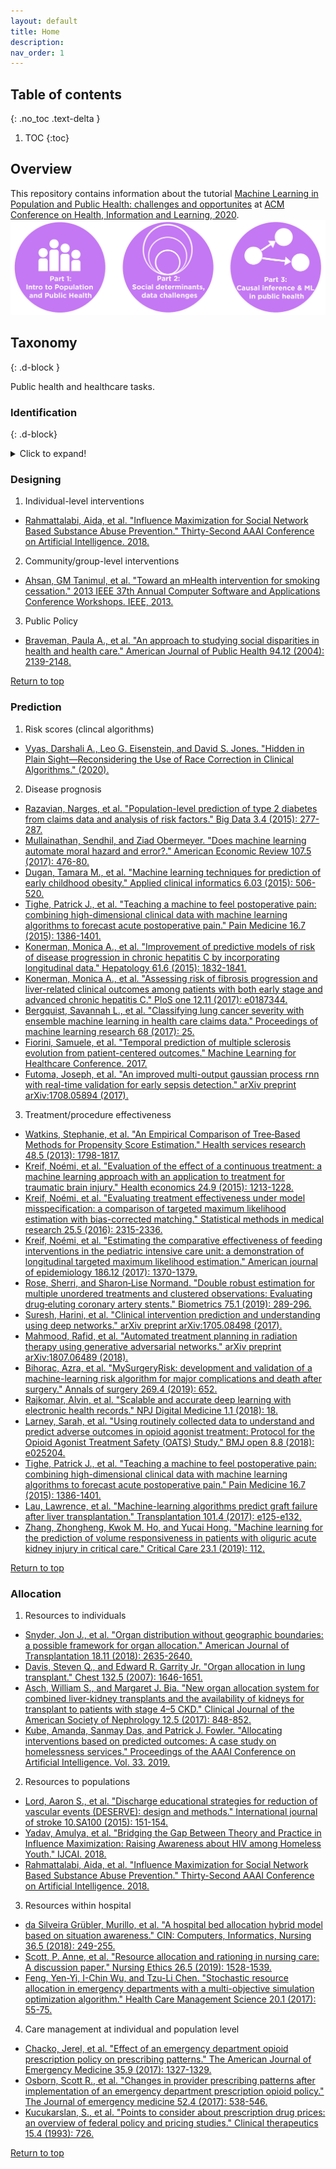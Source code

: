 ```yaml
---
layout: default
title: Home
description: 
nav_order: 1
---
```


## Table of contents
{: .no_toc .text-delta }

1. TOC
{:toc}


## Overview
This repository contains information about the tutorial [Machine Learning in Population and Public Health: challenges and opportunites](https://www.chilconference.org/workshop_b.html) at [ACM Conference on Health, Information and Learning, 2020](https://www.chilconference.org/index.html). 
![tutorial_overview](./Figures/chil_tutorial_overview123.png) 



## Taxonomy
{: .d-block }

Public health and healthcare tasks.

### Identification
{: .d-block}
<details>
  <summary>Click to expand!</summary>


1. Disease incidence at population level
  * [Bhatt, Samir, et al. "The global distribution and burden of dengue." Nature 496.7446 (2013): 504-507.](https://www.nature.com/articles/nature12060?page=32)
2. Disease detection including behaviors and markers
  * Gulshan, Varun, et al. "Development and validation of a deep learning algorithm for detection of diabetic retinopathy in retinal fundus photographs." Jama 316.22 (2016): 2402-2410.[pdf](https://jamanetwork.com/journals/jama/article-abstract/2588763)
  * [Lu, Jen-Tang, et al. "Deepspine: Automated lumbar vertebral segmentation, disc-level designation, and spinal stenosis grading using deep learning." arXiv preprint arXiv:1807.10215 (2018).](https://arxiv.org/abs/1807.10215)
  * [Paul, H. Yi, et al. "Deep Learning-Based Identification Of Traditional Hip, Knee, and Shoulder Arthroplasty and Application to Alternative Arthroplasty Designs." (2018).](https://static1.squarespace.com/static/59d5ac1780bd5ef9c396eda6/t/5b737c761ae6cf102e2857d6/1534295158812/Arthroplasty+Identification+MLHC+2018+FINAL.pdf)
  * [M. Hu et al., "Learning to Recognize Chest-Xray Images Faster and More Efficiently Based on Multi-Kernel Depthwise Convolution," in IEEE Access, vol. 8, pp. 37265-37274, 2020, doi: 10.1109/ACCESS.2020.2974242.](https://ieeexplore.ieee.org/abstract/document/9000602)
3. Multi-level factors related to health outcomes
 * [Weichenthal, Scott, et al. "Within-city Spatial Variations in Ambient Ultrafine Particle Concentrations and Incident Brain Tumors in Adults." Epidemiology (Cambridge, Mass.) 31.2 (2020): 177.](https://www.ncbi.nlm.nih.gov/pmc/articles/PMC7004474/)
4. External validity of policies
 * [Hermanspann T, Schoberer M, Robel-Tillig E, et al. Incidence and Severity of Prescribing Errors in Parenteral Nutrition for Pediatric Inpatients at a Neonatal and Pediatric Intensive Care Unit. Front Pediatr. 2017;5:149. Published 2017 Jun 30. doi:10.3389/fped.2017.00149](https://www.frontiersin.org/articles/10.3389/fped.2017.00149/full)
5. Fairness of policies
 * [Obermeyer, Ziad, and Sendhil Mullainathan. "Dissecting racial bias in an algorithm that guides health decisions for 70 million people." Proceedings of the Conference on Fairness, Accountability, and Transparency. 2019.](https://dl.acm.org/doi/abs/10.1145/3287560.3287593)
6. Causal treatment effects 
 * [Lodi, Sara, et al. "Effect estimates in randomized trials and observational studies: comparing apples with apples." American journal of epidemiology 188.8 (2019): 1569-1577.](https://academic.oup.com/aje/article/188/8/1569/5486454)
 * [Chiu, Yu-Han, et al. "The effect of prenatal treatments on offspring events in the presence of competing events: an application to a randomized trial of fertility therapies." Epidemiology (Cambridge, Mass.) (2020).](https://europepmc.org/article/med/32501812)
 * [Burgess, Stephen, Christopher N. Foley, and Verena Zuber. "Inferring causal relationships between risk factors and outcomes from genome-wide association study data." Annual review of genomics and human genetics 19 (2018): 303-327.](https://www.annualreviews.org/doi/abs/10.1146/annurev-genom-083117-021731)
7. Individuals/subpopulations to target interventions 
 * [Braveman, Paula A., et al. "An approach to studying social disparities in health and health care." American Journal of Public Health 94.12 (2004): 2139-2148.](https://www.ncbi.nlm.nih.gov/pmc/articles/PMC1448604/pdf/0942139.pdf)
 * [McGuire, Thomas G. "Achieving mental health care parity might require changes in payments and competition." Health Affairs 35.6 (2016): 1029-1035.](https://www.healthaffairs.org/doi/abs/10.1377/hlthaff.2016.0012)
 * [Childs, John D., et al. "A clinical prediction rule to identify patients with low back pain most likely to benefit from spinal manipulation: a validation study." Annals of internal medicine 141.12 (2004): 920-928.](https://www.acpjournals.org/doi/abs/10.7326/0003-4819-141-12-200412210-00008)
 * [Williams, J. "A new model for care population management." Healthcare Financial Management: Journal of the Healthcare Financial Management Association 67.3 (2013): 68-76.](https://europepmc.org/article/med/23513755)
 * [Nishtala, Siddharth, et al. "Missed calls, Automated Calls and Health Support: Using AI to improve maternal health outcomes by increasing program engagement." arXiv preprint arXiv:2006.07590 (2020).](https://arxiv.org/abs/2006.07590)
 * [Ou, Han-Ching, et al. "Who and When to Screen: Multi-Round Active Screening for Network Recurrent Infectious Diseases Under Uncertainty." Proceedings of the 19th International Conference on Autonomous Agents and MultiAgent Systems. 2020.](http://aruneshsinha.net/Files/Other/Papers/who_and_when_to_screen.pdf)
8. Individuals/populations to minimize healthcare costs
 * [Rose, Sherri, Savannah L. Bergquist, and Timothy J. Layton. "Computational health economics for identification of unprofitable health care enrollees." Biostatistics 18.4 (2017): 682-694.](https://academic.oup.com/biostatistics/article-abstract/18/4/682/3077114)
 * [Tamang, Suzanne, et al. "Predicting patient ‘cost blooms’ in Denmark: a longitudinal population-based study." BMJ open 7.1 (2017): e011580.](https://bmjopen.bmj.com/content/7/1/e011580.abstract)
 * [Bergquist, Savannah L., et al. "Data transformations to improve the performance of health plan payment methods." Journal of health economics 66 (2019): 195-207.](https://www.sciencedirect.com/science/article/pii/S016762961830290X)
 * [Drozd, Edward M., et al. "Patient casemix classification for medicare psychiatric prospective payment." American Journal of Psychiatry 163.4 (2006): 724-732.](https://ajp.psychiatryonline.org/doi/abs/10.1176/ajp.2006.163.4.724)
 * [Rose, Sherri. "Intersections of machine learning and epidemiological methods for health services research." International Journal of Epidemiology (2020).](https://academic.oup.com/ije/article-abstract/doi/10.1093/ije/dyaa035/5814327)
 * [Zink, Anna, and Sherri Rose. "Fair regression for health care spending." Biometrics (2019).](https://onlinelibrary.wiley.com/doi/abs/10.1111/biom.13206?casa_token=oHkCsdUBcFYAAAAA:7IF1LBK-6dIzdc91k_0UJI7EQVC4zoPZATmrvOgsN_8M-rq0MZwlN0mnkCTu5UdgqdAOsXaN96cILA)
 * [Rose, Sherri. "A machine learning framework for plan payment risk adjustment." Health services research 51.6 (2016): 2358-2374.](https://onlinelibrary.wiley.com/doi/abs/10.1111/1475-6773.12464)
 * [Park, Sungchul, and Anirban Basu. "Alternative evaluation metrics for risk adjustment methods." Health economics 27.6 (2018): 984-1010.](https://onlinelibrary.wiley.com/doi/abs/10.1002/hec.3657)
 * [Shrestha, Akritee, et al. "Mental health risk adjustment with clinical categories and machine learning." Health services research 53 (2018): 3189-3206.](https://onlinelibrary.wiley.com/doi/abs/10.1111/1475-6773.12818)  
 
 [Return to top](#table-of-contents)
 </details>


### Designing

1. Individual-level interventions
 * [Rahmattalabi, Aida, et al. "Influence Maximization for Social Network Based Substance Abuse Prevention." Thirty-Second AAAI Conference on Artificial Intelligence. 2018.](https://www.aaai.org/ocs/index.php/AAAI/AAAI18/paper/viewPaper/17358)

2. Community/group-level interventions 
 * [Ahsan, GM Tanimul, et al. "Toward an mHealth intervention for smoking cessation." 2013 IEEE 37th Annual Computer Software and Applications Conference Workshops. IEEE, 2013.](https://ieeexplore.ieee.org/abstract/document/6605814)

3. Public Policy
 * [Braveman, Paula A., et al. "An approach to studying social disparities in health and health care." American Journal of Public Health 94.12 (2004): 2139-2148.](https://ajph.aphapublications.org/doi/full/10.2105/AJPH.94.12.2139)  
 
 
 [Return to top](#table-of-contents)



### Prediction

1. Risk scores (clincal algorithms)
  * [Vyas, Darshali A., Leo G. Eisenstein, and David S. Jones. "Hidden in Plain Sight—Reconsidering the Use of Race Correction in Clinical Algorithms." (2020).](https://www.nejm.org/doi/full/10.1056/NEJMms2004740)
2. Disease prognosis 
 * [Razavian, Narges, et al. "Population-level prediction of type 2 diabetes from claims data and analysis of risk factors." Big Data 3.4 (2015): 277-287.](https://www.liebertpub.com/doi/abs/10.1089/BIG.2015.0020)
 * [Mullainathan, Sendhil, and Ziad Obermeyer. "Does machine learning automate moral hazard and error?." American Economic Review 107.5 (2017): 476-80.](https://www.aeaweb.org/articles?id=10.1257/aer.p20171084)
 * [Dugan, Tamara M., et al. "Machine learning techniques for prediction of early childhood obesity." Applied clinical informatics 6.03 (2015): 506-520.](https://www.thieme-connect.com/products/ejournals/html/10.4338/ACI-2015-03-RA-0036)
 * [Tighe, Patrick J., et al. "Teaching a machine to feel postoperative pain: combining high-dimensional clinical data with machine learning algorithms to forecast acute postoperative pain." Pain Medicine 16.7 (2015): 1386-1401.](https://academic.oup.com/painmedicine/article-abstract/16/7/1386/1918425)
 * [Konerman, Monica A., et al. "Improvement of predictive models of risk of disease progression in chronic hepatitis C by incorporating longitudinal data." Hepatology 61.6 (2015): 1832-1841.](https://aasldpubs.onlinelibrary.wiley.com/doi/abs/10.1002/hep.27750)
 * [Konerman, Monica A., et al. "Assessing risk of fibrosis progression and liver-related clinical outcomes among patients with both early stage and advanced chronic hepatitis C." PloS one 12.11 (2017): e0187344.](https://journals.plos.org/plosone/article?id=10.1371/journal.pone.0187344)
 * [Bergquist, Savannah L., et al. "Classifying lung cancer severity with ensemble machine learning in health care claims data." Proceedings of machine learning research 68 (2017): 25.](https://www.ncbi.nlm.nih.gov/pmc/articles/PMC6287925/)
 * [Fiorini, Samuele, et al. "Temporal prediction of multiple sclerosis evolution from patient-centered outcomes." Machine Learning for Healthcare Conference. 2017.](http://proceedings.mlr.press/v68/fiorini17a.html)
 * [Futoma, Joseph, et al. "An improved multi-output gaussian process rnn with real-time validation for early sepsis detection." arXiv preprint arXiv:1708.05894 (2017).](https://arxiv.org/abs/1708.05894)

3. Treatment/procedure effectiveness
 * [Watkins, Stephanie, et al. "An Empirical Comparison of Tree‐Based Methods for Propensity Score Estimation." Health services research 48.5 (2013): 1798-1817.](https://onlinelibrary.wiley.com/doi/abs/10.1111/1475-6773.12068)
 * [Kreif, Noémi, et al. "Evaluation of the effect of a continuous treatment: a machine learning approach with an application to treatment for traumatic brain injury." Health economics 24.9 (2015): 1213-1228.](https://onlinelibrary.wiley.com/doi/abs/10.1002/hec.3189)
 * [Kreif, Noémi, et al. "Evaluating treatment effectiveness under model misspecification: a comparison of targeted maximum likelihood estimation with bias-corrected matching." Statistical methods in medical research 25.5 (2016): 2315-2336.](https://journals.sagepub.com/doi/full/10.1177/0962280214521341)
 * [Kreif, Noémi, et al. "Estimating the comparative effectiveness of feeding interventions in the pediatric intensive care unit: a demonstration of longitudinal targeted maximum likelihood estimation." American journal of epidemiology 186.12 (2017): 1370-1379.](https://academic.oup.com/aje/article-abstract/186/12/1370/3886032)
 * [Rose, Sherri, and Sharon‐Lise Normand. "Double robust estimation for multiple unordered treatments and clustered observations: Evaluating drug‐eluting coronary artery stents." Biometrics 75.1 (2019): 289-296.](https://onlinelibrary.wiley.com/doi/abs/10.1111/biom.12927)
 * [Suresh, Harini, et al. "Clinical intervention prediction and understanding using deep networks." arXiv preprint arXiv:1705.08498 (2017).](https://arxiv.org/abs/1705.08498)
 * [Mahmood, Rafid, et al. "Automated treatment planning in radiation therapy using generative adversarial networks." arXiv preprint arXiv:1807.06489 (2018).](https://arxiv.org/abs/1807.06489)
 * [Bihorac, Azra, et al. "MySurgeryRisk: development and validation of a machine-learning risk algorithm for major complications and death after surgery." Annals of surgery 269.4 (2019): 652.](https://www.ncbi.nlm.nih.gov/pmc/articles/pmc6110979/)
 * [Rajkomar, Alvin, et al. "Scalable and accurate deep learning with electronic health records." NPJ Digital Medicine 1.1 (2018): 18.](https://www.nature.com/articles/s41746-018-0029-1/)
 * [Larney, Sarah, et al. "Using routinely collected data to understand and predict adverse outcomes in opioid agonist treatment: Protocol for the Opioid Agonist Treatment Safety (OATS) Study." BMJ open 8.8 (2018): e025204.](https://bmjopen.bmj.com/content/8/8/e025204.abstract)
 * [Tighe, Patrick J., et al. "Teaching a machine to feel postoperative pain: combining high-dimensional clinical data with machine learning algorithms to forecast acute postoperative pain." Pain Medicine 16.7 (2015): 1386-1401.](https://academic.oup.com/painmedicine/article-abstract/16/7/1386/1918425)
 * [Lau, Lawrence, et al. "Machine-learning algorithms predict graft failure after liver transplantation." Transplantation 101.4 (2017): e125-e132.](https://journals.lww.com/transplantjournal/FullText/2017/04000/Machine_Learning_Algorithms_Predict_Graft_Failure.25.aspx)
 * [Zhang, Zhongheng, Kwok M. Ho, and Yucai Hong. "Machine learning for the prediction of volume responsiveness in patients with oliguric acute kidney injury in critical care." Critical Care 23.1 (2019): 112.](https://link.springer.com/article/10.1186/s13054-019-2411-z) 
 
  [Return to top](#table-of-contents)
 



### Allocation

1. Resources to individuals 
 * [Snyder, Jon J., et al. "Organ distribution without geographic boundaries: a possible framework for organ allocation." American Journal of Transplantation 18.11 (2018): 2635-2640.](https://onlinelibrary.wiley.com/doi/abs/10.1111/ajt.15115)
 * [Davis, Steven Q., and Edward R. Garrity Jr. "Organ allocation in lung transplant." Chest 132.5 (2007): 1646-1651.](https://www.sciencedirect.com/science/article/pii/S001236921551283X)
 * [Asch, William S., and Margaret J. Bia. "New organ allocation system for combined liver-kidney transplants and the availability of kidneys for transplant to patients with stage 4–5 CKD." Clinical Journal of the American Society of Nephrology 12.5 (2017): 848-852.](https://cjasn.asnjournals.org/content/12/5/848.short)
 * [Kube, Amanda, Sanmay Das, and Patrick J. Fowler. "Allocating interventions based on predicted outcomes: A case study on homelessness services." Proceedings of the AAAI Conference on Artificial Intelligence. Vol. 33. 2019.](https://www.aaai.org/ojs/index.php/AAAI/article/view/3838)
 
2. Resources to populations
 * [Lord, Aaron S., et al. "Discharge educational strategies for reduction of vascular events (DESERVE): design and methods." International journal of stroke 10.SA100 (2015): 151-154.](https://journals.sagepub.com/doi/abs/10.1111/ijs.12571)
 * [Yadav, Amulya, et al. "Bridging the Gap Between Theory and Practice in Influence Maximization: Raising Awareness about HIV among Homeless Youth." IJCAI. 2018.](https://teamcore.seas.harvard.edu/files/teamcore/files/2018_14_teamcore_bridging_gap_theory.pdf)
 * [Rahmattalabi, Aida, et al. "Influence Maximization for Social Network Based Substance Abuse Prevention." Thirty-Second AAAI Conference on Artificial Intelligence. 2018.](https://www.aaai.org/ocs/index.php/AAAI/AAAI18/paper/viewPaper/17358)

3. Resources within hospital 
 * [da Silveira Grübler, Murillo, et al. "A hospital bed allocation hybrid model based on situation awareness." CIN: Computers, Informatics, Nursing 36.5 (2018): 249-255.](https://journals.lww.com/cinjournal/Fulltext/2018/05000/A_Hospital_Bed_Allocation_Hybrid_Model_Based_on.7.aspx)
 * [Scott, P. Anne, et al. "Resource allocation and rationing in nursing care: A discussion paper." Nursing Ethics 26.5 (2019): 1528-1539.](https://journals.sagepub.com/doi/abs/10.1177/0969733018759831)
 * [Feng, Yen-Yi, I-Chin Wu, and Tzu-Li Chen. "Stochastic resource allocation in emergency departments with a multi-objective simulation optimization algorithm." Health Care Management Science 20.1 (2017): 55-75.](https://link.springer.com/content/pdf/10.1007/s10729-015-9335-1.pdf)
 
4. Care management at individual and population level 
 * [Chacko, Jerel, et al. "Effect of an emergency department opioid prescription policy on prescribing patterns." The American Journal of Emergency Medicine 35.9 (2017): 1327-1329.](https://www.sciencedirect.com/science/article/pii/S0735675717304680)
 * [Osborn, Scott R., et al. "Changes in provider prescribing patterns after implementation of an emergency department prescription opioid policy." The Journal of emergency medicine 52.4 (2017): 538-546.](https://www.sciencedirect.com/science/article/pii/S073646791630988X)
 * [Kucukarslan, S., et al. "Points to consider about prescription drug prices: an overview of federal policy and pricing studies." Clinical therapeutics 15.4 (1993): 726.](https://www.ncbi.nlm.nih.gov/pubmed/8221823)  
 
 [Return to top](#table-of-contents)

